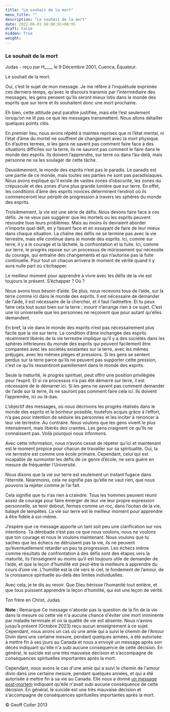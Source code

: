 ```yaml
---
title: "Le souhait de la mort"
menu_title: ""
description: "Le souhait de la mort"
date: 2022-06-01 06:00:01+00:95
draft: False
hidden: True
weight:
---
```

### Le souhait de la mort

Judas - reçu par H____ le 9 Décembre 2001, Cuenca, Équateur.

Le souhait de la mort.

Oui, c’est le sujet de mon message. Je me réfère à l’inquiétude exprimée ces derniers temps, qu’avec le discours transmis par l’intermédiaire des messages, les gens pensent qu’ils seront mieux lotis dans le monde des esprits que sur terre et ils souhaitent donc une mort prochaine.

Eh bien, cette attitude peut paraître justifiée, mais elle l’est seulement lorsqu’on ne lit pas ce que les messages transmettent. Nous allons détailler quelques points clés.

En premier lieu, nous avons répété à maintes reprises que ni l’état mental, ni l’état d’âme du mortel ne souffrent de changement avec la mort physique. En d’autres termes, si les gens ne savent pas comment faire face à des situations difficiles sur la terre, ils ne sauront pas comment le faire dans le monde des esprits. Ils doivent l’apprendre, sur terre ou dans l’au-delà, mais personne ne va les soulager de cette tâche.

Deuxièmement, le monde des esprits n’est pas le paradis. Le paradis est une partie de ce monde, mais toutes ses parties ne sont pas paradisiaques. Nous avons expliqué qu’il existe de vastes zones d’obscurité, les zones du crépuscule et des zones d’une plus grande lumière que sur terre. En effet, les conditions d’âme des esprits novices déterminent l’endroit où ils commenceront leur périple de progression à travers les sphères du monde des esprits.

Troisièmement, la vie est une série de défis. Nous devons faire face à ces défis. Je ne veux pas suggérer que les mortels ou les esprits peuvent résoudre tous leurs problèmes. Mais au moins ils devraient aborder n’importe quel défi, en y faisant face et en essayant de faire de leur mieux dans chaque situation. La chaîne des défis ne se termine pas avec la vie terrestre, mais elle continue dans le monde des esprits. Ici, comme sur terre, il y a le courage et la lâcheté, la confrontation et la fuite. Ici, comme sur terre, le progrès repose sur un processus de mûrissement qui nécessite du courage, qui entraîne des changements et qui n’autorise pas la fuite continuelle. Pour tout un chacun arrivera le moment de vérité quand il y aura nulle part où s’échapper.

Le meilleur moment pour apprendre à vivre avec les défis de la vie est toujours le présent. S’échapper ? Où ?

Nous avons tous besoin d’aide. De plus, nous recevons tous de l’aide, sur la terre comme ici dans le monde des esprits. Il est nécessaire de demander de l’aide, il est nécessaire de la chercher, et il faut l’admettre. Et tu peux faire cela tout aussi bien sur la terre ; mourir n’arrange rien à ce sujet. C’est une loi universelle que les personnes ne reçoivent que pour autant qu’elles demandent.

En bref, la vie dans le monde des esprits n’est pas nécessairement plus facile que la vie sur terre. La condition d’âme inchangée des esprits récemment libérés de la vie terrestre implique qu’il y a des sociétés dans les sphères inférieures du monde des esprits qui peuvent facilement être comparées avec les sociétés existantes sur la terre, avec les mêmes préjugés, avec les mêmes pièges et pressions. Si les gens se sentent perdus sur la terre parce qu’ils ne peuvent pas supporter cette pression, c’est ce qu’ils ressentiront pareillement dans le monde des esprits.

Seule la maturité, le progrès spirituel, peut offrir une position privilégiée pour l’esprit. Et si ce processus n’a pas été démarré sur terre, il est nécessaire de le démarrer ici. Si les gens ne savent pas comment demander de l’aide sur la terre, ils ne sauront pas comment faire cela ici. Ils doivent l’apprendre, ici ou là-bas.

L’objectif des messages, où nous décrivons les progrès réalisés dans le monde des esprits et le bonheur possible, toutefois acquis grâce à l’effort, n’a pas pour intention de séduire les personnes et les inciter à renoncer à  leur vie terrestre. Au contraire. Nous voulons que les gens vivent le plus intensément, mais libérés des craintes. Les gens craignent ce qu’ils ne connaissent pas. Voilà pourquoi nous informons.

Avec cette information, nous n’avons cessé de répéter qu’ici et maintenant est le moment  propice pour chacun de travailler sur sa spiritualité. Oui, la vie terrestre est comme une école primaire. Cependant, celui qui est incapable de surmonter les défis de ce genre d’école, ne sera guère en mesure de fréquenter l’Université.

Nous disons que la vie sur terre est seulement un instant fugace dans l’éternité. Néanmoins, cela ne signifie pas qu’elle ne vaut rien, que nous pouvons la rejeter comme je l’ai fait.

Cela signifie que tu n’as rien à craindre. Tous les hommes peuvent réunir assez de courage pour faire émerger de leur vie leur propre expression personnelle, se tenir debout, fermes comme un roc, dans l’océan de la vie, balayé de tempêtes. La vie sur terre est le meilleur moment pour apprendre à être fidèle à soi-même.

J’espère que ce message apporte un tant soit peu une clarification sur nos intentions. Ta dérobade n’est pas ce que nous voulons, nous ne voulons que ton courage et nous le voulons maintenant. Nous voulons que tu saches que les échecs ne détruisent pas ta vie, ils ne  peuvent qu’éventuellement retarder un peu ta progression. Les échecs même comme résultats de confrontation à des défis sont des étapes vers la maturité, ils t’enseignent au moins qu’il est toujours utile de demander de l’aide, et que la leçon d’humilité est peut-être la meilleure à apprendre du cours d’une vie. L’humilité est la clé vers le ciel, le fondement de l’amour, de la croissance spirituelle au-delà des limites individuelles.

Avec cela, je te dis au revoir. Que Dieu bénisse l’humanité tout entière, et que tous puissent apprendre la leçon d’humilité, qui est une leçon de vérité.

Ton frère en Christ, Judas.

**Note :** Remarque Ce message n'aborde pas la question de la fin de la vie dans la mesure où cette vie n'a aucune chance d'éviter une mort imminente par maladie terminale et où la qualité de vie est absente. Nous n’avons jusqu’à présent (Octobre 2023) reçu aucun enseignement à ce sujet. Cependant, nous avons un cas où une amie qui a suivi le chemin de l'Amour Divin dans une certaine mesure, pendant quelques années, a été autorisée à mettre fin à ses jours au Canada et nous a envoyé un message après son décès indiquant qu'elle n'a subi aucune conséquence de cette décision. En général, le suicide est une très mauvaise décision et s’accompagne de conséquences spirituelles importantes après la mort.

Cependant, nous avons le cas d'une amie qui a suivi le chemin de l'amour divin dans une certaine mesure, pendant quelques années, et qui a été autorisée à mettre fin à sa vie au Canada. Elle nous a donné [un message post-mortem](/fr-contemporary-messages/fr-contemporary-messages-by-date-order/fr-contemporary-messages-2018/fr-2018-9-24-1-af-vicky-forest/) indiquant qu'elle n'avait subi aucune conséquence de cette décision. En général, le suicide est une très mauvaise décision et s'accompagne de conséquences spirituelles importantes après la mort.

© Geoff Cutler 2013
